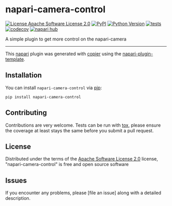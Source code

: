 # napari-camera-control

[![License Apache Software License 2.0](https://img.shields.io/pypi/l/napari-camera-control.svg?color=green)](https://github.com/lars.kraemer/napari-camera-control/raw/main/LICENSE)
[![PyPI](https://img.shields.io/pypi/v/napari-camera-control.svg?color=green)](https://pypi.org/project/napari-camera-control)
[![Python Version](https://img.shields.io/pypi/pyversions/napari-camera-control.svg?color=green)](https://python.org)
[![tests](https://github.com/lars.kraemer/napari-camera-control/workflows/tests/badge.svg)](https://github.com/lars.kraemer/napari-camera-control/actions)
[![codecov](https://codecov.io/gh/lars.kraemer/napari-camera-control/branch/main/graph/badge.svg)](https://codecov.io/gh/lars.kraemer/napari-camera-control)
[![napari hub](https://img.shields.io/endpoint?url=https://api.napari-hub.org/shields/napari-camera-control)](https://napari-hub.org/plugins/napari-camera-control)

A simple plugin to get more control on the napari-camera

----------------------------------

This [napari] plugin was generated with [copier] using the [napari-plugin-template].

<!--
Don't miss the full getting started guide to set up your new package:
https://github.com/napari/napari-plugin-template#getting-started

and review the napari docs for plugin developers:
https://napari.org/stable/plugins/index.html
-->

## Installation

You can install `napari-camera-control` via [pip]:

    pip install napari-camera-control




## Contributing

Contributions are very welcome. Tests can be run with [tox], please ensure
the coverage at least stays the same before you submit a pull request.

## License

Distributed under the terms of the [Apache Software License 2.0] license,
"napari-camera-control" is free and open source software

## Issues

If you encounter any problems, please [file an issue] along with a detailed description.

[napari]: https://github.com/napari/napari
[copier]: https://copier.readthedocs.io/en/stable/
[@napari]: https://github.com/napari
[MIT]: http://opensource.org/licenses/MIT
[BSD-3]: http://opensource.org/licenses/BSD-3-Clause
[GNU GPL v3.0]: http://www.gnu.org/licenses/gpl-3.0.txt
[GNU LGPL v3.0]: http://www.gnu.org/licenses/lgpl-3.0.txt
[Apache Software License 2.0]: http://www.apache.org/licenses/LICENSE-2.0
[Mozilla Public License 2.0]: https://www.mozilla.org/media/MPL/2.0/index.txt
[napari-plugin-template]: https://github.com/napari/napari-plugin-template

[napari]: https://github.com/napari/napari
[tox]: https://tox.readthedocs.io/en/latest/
[pip]: https://pypi.org/project/pip/
[PyPI]: https://pypi.org/
